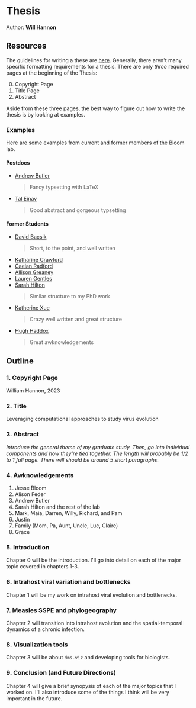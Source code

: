# Thesis

Author: **Will Hannon**

## Resources

The guidelines for writing a these are [here](https://grad.uw.edu/for-students-and-post-docs/thesisdissertation/). Generally, there aren't many specific formatting requirements for a thesis. There are only _three_ required pages at the beginning of the Thesis:

0. Copyright Page
1. Title Page
2. Abstract

Aside from these three pages, the best way to figure out how to write the thesis is by looking at examples.

### Examples

Here are some examples from current and former members of the Bloom lab.

#### Postdocs

- [Andrew Butler](https://www.dropbox.com/scl/fi/3bw9knpedcdrdodtg88ay/AndrewButler_Dissertation_Final_Reviewed.pdf?rlkey=2d0iepi9d4w88b6k4eoexpqfi&dl=0)
    > Fancy typsetting with LaTeX
- [Tal Einav](https://thesis.library.caltech.edu/11726/1/einav_tal_2019_thesis.pdf)
    > Good abstract and gorgeous typsetting

#### Former Students

- [David Bacsik](https://digital.lib.washington.edu/researchworks/handle/1773/49687)
    > Short, to the point, and well written
- [Katharine Crawford](https://digital.lib.washington.edu/researchworks/handle/1773/47564)
- [Caelan Radford](https://digital.lib.washington.edu/researchworks/handle/1773/50505)
- [Allison Greaney](https://digital.lib.washington.edu/researchworks/handle/1773/48266)
- [Lauren Gentles](https://digital.lib.washington.edu/researchworks/handle/1773/48537)
- [Sarah Hilton](https://digital.lib.washington.edu/researchworks/handle/1773/46018)
    > Similar structure to my PhD work
- [Katherine Xue](https://digital.lib.washington.edu/researchworks/handle/1773/44276)
    > Crazy well written and great structure
- [Hugh Haddox](https://digital.lib.washington.edu/researchworks/handle/1773/40650)
    > Great awknowledgements

## Outline

### 1. Copyright Page

William Hannon, 2023

### 2. Title

Leveraging computational approaches to study virus evolution

### 3. Abstract

*Introduce the general theme of my graduate study. Then, go into individual components and how they're tied together. The length will probably be 1/2 to 1 full page. There will should be around 5 short paragraphs.*

### 4. Awknowledgements

1. Jesse Bloom
2. Alison Feder
3. Andrew Butler
4. Sarah Hilton and the rest of the lab
5. Mark, Maia, Darren, Willy, Richard, and Pam
6. Justin
7. Family (Mom, Pa, Aunt, Uncle, Luc, Claire)
8. Grace

### 5. Introduction

Chapter 0 will be the introduction. I'll go into detail on each of the major topic covered in chapters 1-3.

### 6. Intrahost viral variation and bottlenecks

Chapter 1 will be my work on intrahost viral evolution and bottlenecks.

### 7. Measles SSPE and phylogeography

Chapter 2 will transition into intrahost evolution and the spatial-temporal dynamics of a chronic infection.

### 8. Visualization tools

Chapter 3 will be about `dms-viz` and developing tools for biologists.

### 9. Conclusion (and Future Directions)

Chapter 4 will give a brief synopysis of each of the major topics that I worked on. I'll also introduce some of the things I think will be very important in the future.
